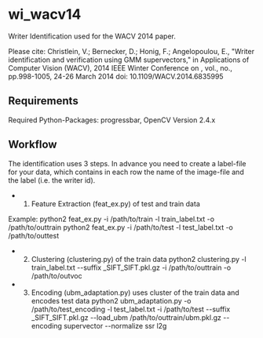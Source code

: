 # wi_wacv14
Writer Identification used for the WACV 2014 paper.

Please cite: 
Christlein, V.; Bernecker, D.; Honig, F.; Angelopoulou, E.,
"Writer identification and verification using GMM supervectors," in
Applications of Computer Vision (WACV), 2014 IEEE Winter Conference on , vol.,
no., pp.998-1005, 24-26 March 2014 doi: 10.1109/WACV.2014.6835995

## Requirements
Required Python-Packages: progressbar, OpenCV Version 2.4.x

## Workflow 
The identification uses 3 steps.  In advance you need to create a label-file for your data, which contains
in each row the name of the image-file and the label (i.e. the writer id).

* 1. Feature Extraction (feat_ex.py) of test and train data

Example: 
python2 feat_ex.py -i /path/to/train -l train_label.txt -o /path/to/outtrain
python2 feat_ex.py -i /path/to/test -l test_label.txt -o /path/to/outtest

* 2. Clustering (clustering.py) of the train data
python2 clustering.py -l train_label.txt --suffix _SIFT_SIFT.pkl.gz -i /path/to/outtrain -o /path/to/outvoc 

* 3. Encoding (ubm_adaptation.py) uses cluster of the train data and encodes test
   data
python2 ubm_adaptation.py -o /path/to/test_encoding -l test_label.txt -i /path/to/test --suffix _SIFT_SIFT.pkl.gz --load_ubm /path/to/outtrain/ubm.pkl.gz --encoding supervector --normalize ssr l2g 


